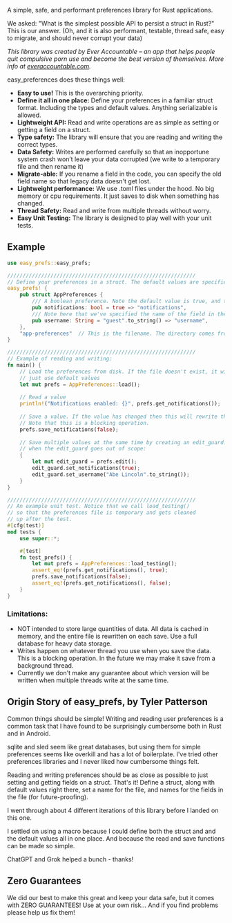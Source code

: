 A simple, safe, and performant preferences library for Rust applications.

We asked: "What is the simplest possible API to persist a struct in Rust?" This is our answer.
(Oh, and it is also performant, testable, thread safe, easy to migrate, and should never corrupt your data)

*This library was created by Ever Accountable – an app that helps people quit compulsive porn use
and become the best version of themselves. More info at [everaccountable.com](https://everaccountable.com).*

easy_preferences does these things well:

- **Easy to use!** This is the overarching priority.
- **Define it all in one place:** Define your preferences in a familiar struct format. Including the types and default values. Anything serializable is allowed.
- **Lightweight API:** Read and write operations are as simple as setting or getting a field on a struct.
- **Type safety:** The library will ensure that you are reading and writing the correct types.
- **Data Safety:** Writes are performed carefully so that an inopportune system crash won’t leave your data corrupted (we write to a temporary file and then rename it)
- **Migrate-able:** If you rename a field in the code, you can specify the old field name so that legacy data doesn't get lost.
- **Lightweight performance:** We use .toml files under the hood. No big memory or cpu requirements. It just saves to disk when something has changed.
- **Thread Safety:** Read and write from multiple threads without worry.
- **Easy Unit Testing:** The library is designed to play well with your unit tests.

## Example

```rust
use easy_prefs::easy_prefs;

/////////////////////////////////////////////////////////////
// Define your preferences in a struct. The default values are specified here.
easy_prefs! {
    pub struct AppPreferences {
        /// A boolean preference. Note the default value is true, and the field name in the file is "notifications"
        pub notifications: bool = true => "notifications",
        /// Note here that we've specified the name of the field in the file.
        pub username: String = "guest".to_string() => "username",
    },
    "app-preferences"  // This is the filename. The directory comes from the directories crate.
}

/////////////////////////////////////////////////////////////
// Example of reading and writing:
fn main() {
    // Load the preferences from disk. If the file doesn't exist, it will 
    // just use default values
    let mut prefs = AppPreferences::load();
    
    // Read a value
    println!("Notifications enabled: {}", prefs.get_notifications());
    
    // Save a value. If the value has changed then this will rewrite the file to disk.
    // Note that this is a blocking operation.
    prefs.save_notifications(false);
    
    // Save multiple values at the same time by creating an edit_guard. It gets saved
    // when the edit_guard goes out of scope:
    {
        let mut edit_guard = prefs.edit();
        edit_guard.set_notifications(true);
        edit_guard.set_username("Abe Lincoln".to_string());
    }
}

/////////////////////////////////////////////////////////////
// An example unit test. Notice that we call load_testing()
// so that the preferences file is temporary and gets cleaned 
// up after the test.
#[cfg(test)]
mod tests {
    use super::*;

    #[test]
    fn test_prefs() {
        let mut prefs = AppPreferences::load_testing();
        assert_eq!(prefs.get_notifications(), true);
        prefs.save_notifications(false);
        assert_eq!(prefs.get_notifications(), false);
    }
}
```


### Limitations:
- NOT intended to store large quantities of data. All data is cached in memory,
  and the entire file is rewritten on each save. Use a full database for heavy data storage.
- Writes happen on whatever thread you use when you save the data. This is a blocking operation. In the future we may make it save from a background thread.
- Currently we don't make any guarantee about which version will be written when multiple threads write at the same time.


## Origin Story of easy_prefs, by Tyler Patterson
Common things should be simple! Writing and reading user preferences is a common task
that I have found to be surprisingly cumbersome both in Rust and in Android.

sqlite and sled seem like great databases, but using them for simple preferences seems like
overkill and has a lot of boilerplate. I've tried other preferences libraries and I never
liked how cumbersome things felt.

Reading and writing preferences should be as
close as possible to just setting and getting fields on a struct. That's it!
Define a struct, along with default values right there, set a name for the file,
and names for the fields in the file (for future-proofing).

I went through about 4 different iterations of this library before I landed on this one.

I settled on using a macro because I could define both the struct and and the default
values all in one place. And because the read and save functions can be made so simple.

ChatGPT and Grok helped a bunch - thanks!

## Zero Guarantees
We did our best to make this great and keep your data safe, but it comes with
ZERO GUARANTEES! Use at your own risk... And if you find problems please help us fix them!
